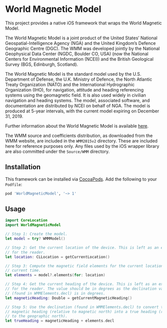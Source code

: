 # World Magnetic Model

This project provides a native iOS framework that wraps the World Magnetic Model.

The World Magnetic Model is a joint product of the United States’ National Geospatial-Intelligence Agency (NGA) and the United Kingdom’s Defence Geographic Centre (DGC). The WMM was developed jointly by the National Geophysical Data Center (NGDC, Boulder CO, USA) (now the National Centers for Environmental Information (NCEI)) and the British Geological Survey (BGS, Edinburgh, Scotland).

The World Magnetic Model is the standard model used by the U.S. Department of Defense, the U.K. Ministry of Defence, the North Atlantic Treaty Organization (NATO) and the International Hydrographic Organization (IHO), for navigation, attitude and heading referencing systems using the geomagnetic field. It is also used widely in civilian navigation and heading systems. The model, associated software, and documentation are distributed by NCEI on behalf of NGA. The model is produced at 5-year intervals, with the current model expiring on December 31, 2019.

Further information about the World Magnetic Model is available [here](https://www.ngdc.noaa.gov/geomag/WMM/).

The WMM source and coefficients distribution, as downloaded from the WMM website, are included in the `WMM2015v2` directory. These are included here for reference purposes only. Any files used by the iOS wrapper library are also committed under the `Source/WMM` directory.

## Installation

This framework can be installed via [CocoaPods](https://cocoapods.org). Add the following to your `Podfile`:

```ruby
pod 'WorldMagneticModel', '~> 1'
```

## Usage

```swift
import CoreLocation
import WorldMagneticModel

// Step 1: Create the model.
let model = try? WMMModel()

// Step 2: Get the current location of the device. This is left as an exercise
// for the reader.
let location: CLLocation = getCurrentLocation()

// Step 3: Compute the magnetic field elements for the current location at the
// current time.
let elements = model?.elements(for: location)

// Step 4: Get the current heading of the device. This is left as an exercise
// for the reader. The value should be in degrees as the declination value
// (found in WMMElements.decl) is in degrees.
let magneticHeading: Double = getCurrentMagneticHeading()

// Step 5: Use the declination (found in WMMElements.decl) to convert the
// magnetic heading (relative to magnetic north) into a true heading (relative
// to the geographic north).
let trueHeading = magneticHeading + elements.decl
```

